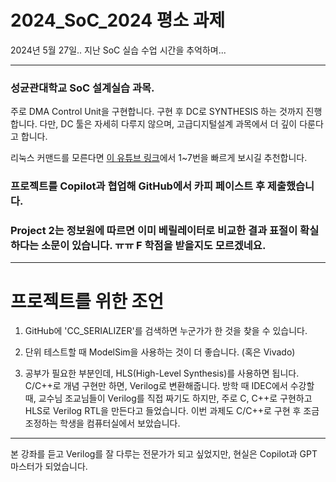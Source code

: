 # 2024_SoC_2024 평소 과제

2024년 5월 27일.. 지난 SoC 실습 수업 시간을 추억하며...

---

### 성균관대학교 SoC 설계실습 과목.
주로 DMA Control Unit을 구현합니다. 구현 후 DC로 SYNTHESIS 하는 것까지 진행합니다. 다만, DC 툴은 자세히 다루지 않으며, 고급디지털설계 과목에서 더 깊이 다룬다고 합니다.

리눅스 커맨드를 모른다면 [이 유튜브 링크](https://www.youtube.com/playlist?list=PLBrGAFAIyf5pIIFQv_U1dG36L5rylTvbx)에서 1~7번을 빠르게 보시길 추천합니다.

### 프로젝트를 Copilot과 협업해 GitHub에서 카피 페이스트 후 제출했습니다.

### Project 2는 정보원에 따르면 이미 베릴레이터로 비교한 결과 표절이 확실하다는 소문이 있습니다. ㅠㅠ F 학점을 받을지도 모르겠네요.

---

# 프로젝트를 위한 조언

1. GitHub에 'CC_SERIALIZER'를 검색하면 누군가가 한 것을 찾을 수 있습니다.

2. 단위 테스트할 때 ModelSim을 사용하는 것이 더 좋습니다. (혹은 Vivado)

3. 공부가 필요한 부분인데, HLS(High-Level Synthesis)를 사용하면 됩니다. C/C++로 개념 구현만 하면, Verilog로 변환해줍니다. 방학 때 IDEC에서 수강할 때, 교수님 조교님들이 Verilog를 직접 짜기도 하지만, 주로 C, C++로 구현하고 HLS로 Verilog RTL을 만든다고 들었습니다. 이번 과제도 C/C++로 구현 후 조금 조정하는 학생을 컴퓨터실에서 보았습니다.

---

본 강좌를 듣고 Verilog를 잘 다루는 전문가가 되고 싶었지만, 현실은 Copilot과 GPT 마스터가 되었습니다.


